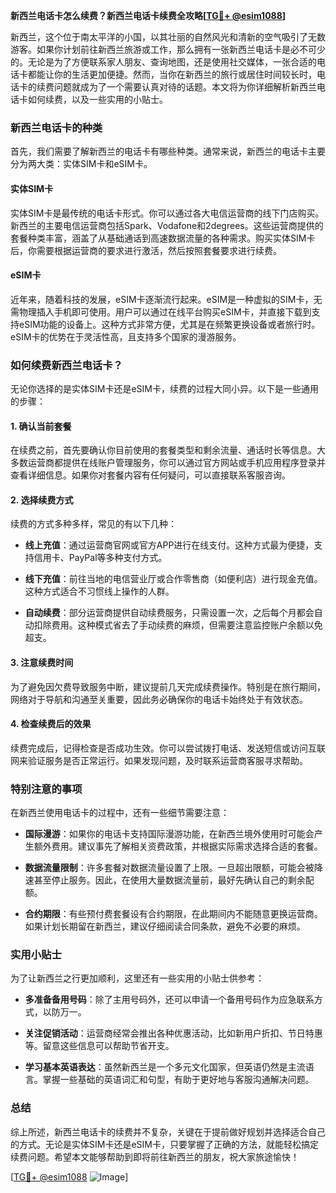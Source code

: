 **新西兰电话卡怎么续费？新西兰电话卡续费全攻略[[TG💪+ @esim1088](https://t.me/s/esim1088)]**

新西兰，这个位于南太平洋的小国，以其壮丽的自然风光和清新的空气吸引了无数游客。如果你计划前往新西兰旅游或工作，那么拥有一张新西兰电话卡是必不可少的。无论是为了方便联系家人朋友、查询地图，还是使用社交媒体，一张合适的电话卡都能让你的生活更加便捷。然而，当你在新西兰的旅行或居住时间较长时，电话卡的续费问题就成为了一个需要认真对待的话题。本文将为你详细解析新西兰电话卡如何续费，以及一些实用的小贴士。

### 新西兰电话卡的种类

首先，我们需要了解新西兰的电话卡有哪些种类。通常来说，新西兰的电话卡主要分为两大类：实体SIM卡和eSIM卡。

#### 实体SIM卡

实体SIM卡是最传统的电话卡形式。你可以通过各大电信运营商的线下门店购买。新西兰的主要电信运营商包括Spark、Vodafone和2degrees。这些运营商提供的套餐种类丰富，涵盖了从基础通话到高速数据流量的各种需求。购买实体SIM卡后，你需要根据运营商的要求进行激活，然后按照套餐要求进行续费。

#### eSIM卡

近年来，随着科技的发展，eSIM卡逐渐流行起来。eSIM是一种虚拟的SIM卡，无需物理插入手机即可使用。用户可以通过在线平台购买eSIM卡，并直接下载到支持eSIM功能的设备上。这种方式非常方便，尤其是在频繁更换设备或者旅行时。eSIM卡的优势在于灵活性高，且支持多个国家的漫游服务。

### 如何续费新西兰电话卡？

无论你选择的是实体SIM卡还是eSIM卡，续费的过程大同小异。以下是一些通用的步骤：

#### 1. 确认当前套餐

在续费之前，首先要确认你目前使用的套餐类型和剩余流量、通话时长等信息。大多数运营商都提供在线账户管理服务，你可以通过官方网站或手机应用程序登录并查看详细信息。如果你对套餐内容有任何疑问，可以直接联系客服咨询。

#### 2. 选择续费方式

续费的方式多种多样，常见的有以下几种：

- **线上充值**：通过运营商官网或官方APP进行在线支付。这种方式最为便捷，支持信用卡、PayPal等多种支付方式。
  
- **线下充值**：前往当地的电信营业厅或合作零售商（如便利店）进行现金充值。这种方式适合不习惯线上操作的人群。

- **自动续费**：部分运营商提供自动续费服务，只需设置一次，之后每个月都会自动扣除费用。这种模式省去了手动续费的麻烦，但需要注意监控账户余额以免超支。

#### 3. 注意续费时间

为了避免因欠费导致服务中断，建议提前几天完成续费操作。特别是在旅行期间，网络对于导航和沟通至关重要，因此务必确保你的电话卡始终处于有效状态。

#### 4. 检查续费后的效果

续费完成后，记得检查是否成功生效。你可以尝试拨打电话、发送短信或访问互联网来验证服务是否正常运行。如果发现问题，及时联系运营商客服寻求帮助。

### 特别注意的事项

在新西兰使用电话卡的过程中，还有一些细节需要注意：

- **国际漫游**：如果你的电话卡支持国际漫游功能，在新西兰境外使用时可能会产生额外费用。建议事先了解相关资费政策，并根据实际需求选择合适的套餐。

- **数据流量限制**：许多套餐对数据流量设置了上限。一旦超出限额，可能会被降速甚至停止服务。因此，在使用大量数据流量前，最好先确认自己的剩余配额。

- **合约期限**：有些预付费套餐设有合约期限，在此期间内不能随意更换运营商。如果计划长期留在新西兰，建议仔细阅读合同条款，避免不必要的麻烦。

### 实用小贴士

为了让新西兰之行更加顺利，这里还有一些实用的小贴士供参考：

- **多准备备用号码**：除了主用号码外，还可以申请一个备用号码作为应急联系方式，以防万一。

- **关注促销活动**：运营商经常会推出各种优惠活动，比如新用户折扣、节日特惠等。留意这些信息可以帮助节省开支。

- **学习基本英语表达**：虽然新西兰是一个多元文化国家，但英语仍然是主流语言。掌握一些基础的英语词汇和句型，有助于更好地与客服沟通解决问题。

### 总结

综上所述，新西兰电话卡的续费并不复杂，关键在于提前做好规划并选择适合自己的方式。无论是实体SIM卡还是eSIM卡，只要掌握了正确的方法，就能轻松搞定续费问题。希望本文能够帮助到即将前往新西兰的朋友，祝大家旅途愉快！

[[TG💪+ @esim1088](https://t.me/s/esim1088) ![Image](https://i.postimg.cc/4NQfJmqS/Snipaste-2025-05-13-00-14-12.png)]